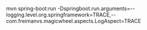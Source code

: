 mvn spring-boot:run -Dspringboot.run.arguments=--logging.level.org.springframework=TRACE,--com.freimanvs.magicwheel.aspects.LogAspect=TRACE